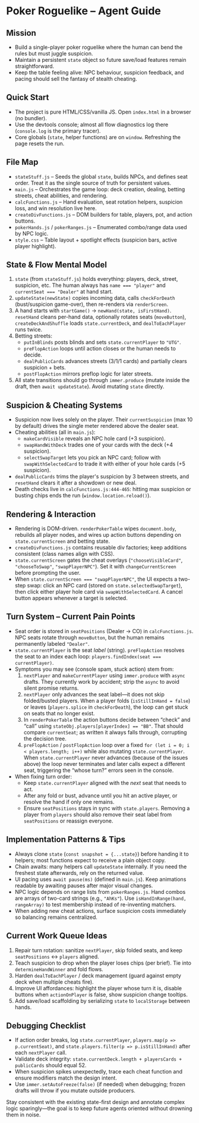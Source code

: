 # Poker Roguelike – Agent Guide

## Mission
- Build a single-player poker roguelike where the human can bend the rules but must juggle suspicion.
- Maintain a persistent `state` object so future save/load features remain straightforward.
- Keep the table feeling alive: NPC behaviour, suspicion feedback, and pacing should sell the fantasy of stealth cheating.

## Quick Start
- The project is pure HTML/CSS/vanilla JS. Open `index.html` in a browser (no bundler).
- Use the devtools console; almost all flow diagnostics log there (`console.log` is the primary tracer).
- Core globals (`state`, helper functions) are on `window`. Refreshing the page resets the run.

## File Map
- `stateStuff.js` – Seeds the global `state`, builds NPCs, and defines seat order. Treat it as the single source of truth for persistent values.
- `main.js` – Orchestrates the game loop: deck creation, dealing, betting streets, cheat abilities, and rendering.
- `calcFunctions.js` – Hand evaluation, seat rotation helpers, suspicion loss, and win resolution live here.
- `createDivFunctions.js` – DOM builders for table, players, pot, and action buttons.
- `pokerHands.js` / `pokerRanges.js` – Enumerated combo/range data used by NPC logic.
- `style.css` – Table layout + spotlight effects (suspicion bars, active player highlight).

## State & Flow Mental Model
1. `state` (from `stateStuff.js`) holds everything: players, deck, street, suspicion, etc. The human always has `name === "player"` and `currentSeat === "Dealer"` at hand start.
2. `updateState(newState)` copies incoming data, calls `checkForDeath` (bust/suspicion game-over), then re-renders via `renderScreen`.
3. A hand starts with `startGame()` → `newHand(state, isFirstHand)`. `resetHand` cleans per-hand data, optionally rotates seats (`moveButton`), `createDeckAndShuffle` loads `state.currentDeck`, and `dealToEachPlayer` runs twice.
4. Betting streets:
   - `putInBlinds` posts blinds and sets `state.currentPlayer` to `"UTG"`.
   - `preFlopAction` loops until action closes or the human needs to decide.
   - `dealPublicCards` advances streets (3/1/1 cards) and partially clears suspicion + bets.
   - `postFlopAction` mirrors preflop logic for later streets.
5. All state transitions should go through `immer.produce` (mutate inside the draft, then `await updateState`). Avoid mutating `state` directly.

## Suspicion & Cheating Systems
- Suspicion now lives solely on the player. Their `currentSuspicion` (max 10 by default) drives the single meter rendered above the dealer seat.
- Cheating abilities (all in `main.js`):
  - `makeCardVisible` reveals an NPC hole card (+3 suspicion).
  - `swapHandWithDeck` trades one of your cards with the deck (+4 suspicion).
  - `selectSwapTarget` lets you pick an NPC card; follow with `swapWithSelectedCard` to trade it with either of your hole cards (+5 suspicion).
- `dealPublicCards` trims the player's suspicion by 3 between streets, and `resetHand` clears it after a showdown or new deal.
- Death checks live in `calcFunctions.js:444-465`: hitting max suspicion or busting chips ends the run (`window.location.reload()`).

## Rendering & Interaction
- Rendering is DOM-driven. `renderPokerTable` wipes `document.body`, rebuilds all player nodes, and wires up action buttons depending on `state.currentScreen` and betting state.
- `createDivFunctions.js` contains reusable div factories; keep additions consistent (class names align with CSS).
- `state.currentScreen` gates the cheat overlays (`"chooseVisibleCard"`, `"chooseToSwap"`, `"swapPlayerNPC"`). Set it with `changeCurrentScreen` before prompting the user.
- When `state.currentScreen === "swapPlayerNPC"`, the UI expects a two-step swap: click an NPC card (stored on `state.selectedSwapTarget`), then click either player hole card via `swapWithSelectedCard`. A cancel button appears whenever a target is selected.

## Turn System – Current Pain Points
- Seat order is stored in `seatPositions` (Dealer → CO) in `calcFunctions.js`. NPC seats rotate through `moveButton`, but the human remains permanently labeled `"Dealer"`.
- `state.currentPlayer` is the seat *label* (string). `preFlopAction` resolves the seat to an index each loop: `players.findIndex(seat === currentPlayer)`.
- Symptoms you may see (console spam, stuck action) stem from:
  1. `nextPlayer` and `makeCurrentPlayer` using `immer.produce` with `async` drafts. They currently work by accident; strip the `async` to avoid silent promise returns.
  2. `nextPlayer` only advances the seat label—it does not skip folded/busted players. When a player folds (`isStillInHand = false`) or leaves (`players.splice` in `checkForDeath`), the loop can get stuck on seats that no longer exist.
  3. In `renderPokerTable` the action buttons decide between “check” and “call” using `stateObj.players[playerIndex] == "BB"`. That should compare `currentSeat`; as written it always falls through, corrupting the decision tree.
  4. `preFlopAction` / `postFlopAction` loop over a fixed `for (let i = 0; i < players.length; i++)` while also mutating `state.currentPlayer`. When `state.currentPlayer` never advances (because of the issues above) the loop never terminates and later calls expect a different seat, triggering the “whose turn?” errors seen in the console.
- When fixing turn order:
  - Keep `state.currentPlayer` aligned with the *next* seat that needs to act.
  - After any fold or bust, advance until you hit an active player, or resolve the hand if only one remains.
  - Ensure `seatPositions` stays in sync with `state.players`. Removing a player from `players` should also remove their seat label from `seatPositions` or reassign everyone.

## Implementation Patterns & Tips
- Always clone `state` (`const snapshot = {...state}`) before handing it to helpers; most functions expect to receive a plain object copy.
- Chain awaits: many helpers call `updateState` internally. If you need the freshest state afterwards, rely on the returned value.
- UI pacing uses `await pause(ms)` (defined in `main.js`). Keep animations readable by awaiting pauses after major visual changes.
- NPC logic depends on range lists from `pokerRanges.js`. Hand combos are arrays of two-card strings (e.g., `"AhKs"`). Use `isHandInRange(hand, rangeArray)` to test membership instead of re-inventing matchers.
- When adding new cheat actions, surface suspicion costs immediately so balancing remains centralized.

## Current Work Queue Ideas
1. Repair turn rotation: sanitize `nextPlayer`, skip folded seats, and keep `seatPositions` <-> `players` aligned.
2. Teach suspicion to drop when the player loses chips (per brief). Tie into `determineHandWinner` and fold flows.
3. Harden `dealToEachPlayer` / deck management (guard against empty deck when multiple cheats fire).
4. Improve UI affordances: highlight the player whose turn it is, disable buttons when `actionOnPlayer` is false, show suspicion change tooltips.
5. Add save/load scaffolding by serializing `state` to `localStorage` between hands.

## Debugging Checklist
- If action order breaks, log `state.currentPlayer`, `players.map(p => p.currentSeat)`, and `state.players.filter(p => p.isStillInHand)` after each `nextPlayer` call.
- Validate deck integrity: `state.currentDeck.length + playersCards + publicCards` should equal 52.
- When suspicion spikes unexpectedly, trace each cheat function and ensure modifiers match the design intent.
- Use `immer.setAutoFreeze(false)` (if needed) when debugging; frozen drafts will throw if you mutate outside producers.

Stay consistent with the existing state-first design and annotate complex logic sparingly—the goal is to keep future agents oriented without drowning them in noise.
